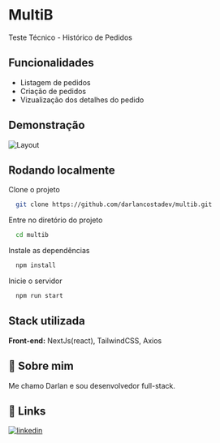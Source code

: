 # MultiB

Teste Técnico - Histórico de Pedidos

## Funcionalidades

- Listagem de pedidos
- Criação de pedidos
- Vizualização dos detalhes do pedido

## Demonstração

![Layout](https://user-images.githubusercontent.com/44330939/176598953-6a6bdcd7-95ce-4c2e-a0e2-41efa80cab30.png)

## Rodando localmente

Clone o projeto

```bash
  git clone https://github.com/darlancostadev/multib.git
```

Entre no diretório do projeto

```bash
  cd multib
```

Instale as dependências

```bash
  npm install
```

Inicie o servidor

```bash
  npm run start
```

## Stack utilizada

**Front-end:** NextJs(react), TailwindCSS, Axios

## 🚀 Sobre mim

Me chamo Darlan e sou desenvolvedor full-stack.

## 🔗 Links

[![linkedin](https://img.shields.io/badge/linkedin-0A66C2?style=for-the-badge&logo=linkedin&logoColor=white)](https://linkedin.com/in/darlan-costa-dev)
